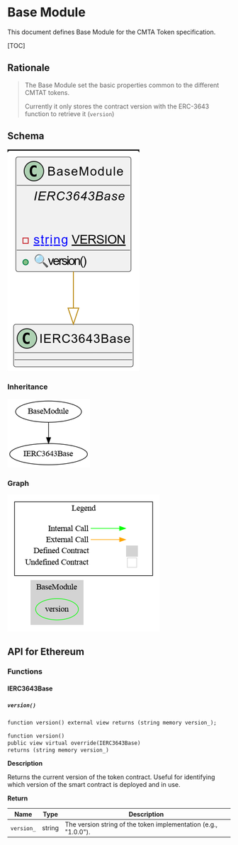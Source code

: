 # Base Module

This document defines Base Module for the CMTA Token specification.

[TOC]

## Rationale

> The Base Module set the basic properties common to the different CMTAT tokens.
>
> Currently it only stores the contract version with the ERC-3643 function to retrieve it (`version`)
>

## Schema

![BaseUML](../../../schema/uml/BaseUML.png)

### Inheritance

![surya_inheritance_BaseModule.sol](../../../schema/surya_inheritance/surya_inheritance_BaseModule.sol.png)

### Graph

![surya_graph_BaseModule.sol](../../../schema/surya_graph/surya_graph_BaseModule.sol.png)



## API for Ethereum

### Functions

#### IERC3643Base

##### `version()`

```solidity
function version() external view returns (string memory version_);
```
```solidity
function version() 
public view virtual override(IERC3643Base) 
returns (string memory version_)
```

 **Description**

Returns the current version of the token contract.
 Useful for identifying which version of the smart contract is deployed and in use. 

**Return**

| Name       | Type   | Description                                                  |
| ---------- | ------ | ------------------------------------------------------------ |
| `version_` | string | The version string of the token implementation (e.g., "1.0.0"). |





